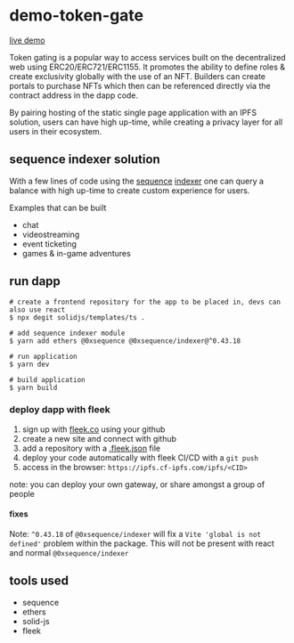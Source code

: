 # demo-token-gate

[live demo](https://lingering-bread-3119.on.fleek.co/)

Token gating is a popular way to access services built on the decentralized web using ERC20/ERC721/ERC1155. It promotes the ability to define roles & create exclusivity globally with the use of an NFT. Builders can create portals to purchase NFTs which then can be referenced directly via the contract address in the dapp code.

By pairing hosting of the static single page application with an IPFS solution, users can have high up-time, while creating a privacy layer for all users in their ecosystem.

## sequence indexer solution

With a few lines of code using the [sequence](https://sequence.xyz/) [indexer](https://docs.sequence.xyz/indexer) one can query a balance with high up-time to create custom experience for users.

Examples that can be built
- chat
- videostreaming
- event ticketing
- games & in-game adventures

## run dapp

```
# create a frontend repository for the app to be placed in, devs can also use react
$ npx degit solidjs/templates/ts . 

# add sequence indexer module
$ yarn add ethers @0xsequence @0xsequence/indexer@^0.43.18

# run application
$ yarn dev

# build application
$ yarn build
```

### deploy dapp with fleek
1. sign up with [fleek.co](fleek.co) using your github
2. create a new site and connect with github
3. add a repository with a [.fleek.json](https://github.com/moskalyk/demo-token-gate/blob/master/.fleek.json) file
4. deploy your code automatically with fleek CI/CD with a `git push`
5. access in the browser: `https://ipfs.cf-ipfs.com/ipfs/<CID>`

note: you can deploy your own gateway, or share amongst a group of people

#### fixes
Note: `^0.43.18` of `@0xsequence/indexer` will fix a `Vite 'global is not defined'` problem within the package. This will not be present with react and normal `@0xsequence/indexer`

## tools used
- sequence
- ethers
- solid-js
- fleek
